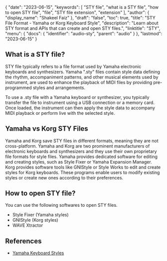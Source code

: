 {
  "date": "2023-06-15",
  "keywords": [
    "STY file",
    "what is a STY file",
    "how to open STY file",
    "file",
    "STY file extension",
    "extension"
  ],
  "author": {
    "display_name": "Shakeel Faiz"
  },
  "draft": "false",
  "toc": true,
  "title": "STY File Format - Yamaha or Korg Keyboard Style",
  "description": "Learn about STY format and APIs that can create and open STY files.",
  "linktitle": "STY",
  "menu": {
    "docs": {
      "identifier": "audio-sty",
      "parent": "audio"
    }
  },
  "lastmod": "2023-06-15"
}

## What is a STY file?

STY file typically refers to a file format used by Yamaha electronic keyboards and synthesizers. Yamaha ".sty" files contain style data defining the rhythm, accompaniment patterns, and other musical elements used by instrument, are used to enhance the playback of MIDI files by providing pre-programmed styles and arrangements.

To use a .sty file with a Yamaha keyboard or synthesizer, you typically transfer the file to instrument using a USB connection or a memory card. Once loaded, the instrument can then apply the style data to accompany MIDI playback or perform live with the selected style.

## Yamaha vs Korg STY Files

Yamaha and Korg save STY files in different formats, meaning they are not cross-platform. Yamaha and Korg are two prominent manufacturers of electronic keyboards and synthesizers and they use their own proprietary file formats for style files. Yamaha provides dedicated software for editing and creating styles, such as Style Fixer or Yamaha Expansion Manager. Korg provides software tools like GNIStyle or Style Works to edit and create styles for Korg keyboards. These programs enable users to modify existing styles or create new ones according to their preferences.

## How to open STY file?

You can use the following softwares to open STY files.

- Style Fixer (Yamaha styles)
- GNIStyle (Korg styles)
- WAVE Xtractor

## References
* [Yamaha Keyboard Styles](https://psrtutorial.com/sty/yamaha/index.html)
